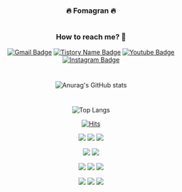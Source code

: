 <div align="center">
 
### 🔥 Fomagran 🔥   

#

### How to reach me? 🤔

[![Gmail Badge](https://img.shields.io/badge/Gmail-D14836?style=for-the-badge&logo=gmail&logoColor=white)](mailto:fomagran6@gmail.com)  [![Tistory Name Badge](https://img.shields.io/badge/Blogger-FF5722?style=for-the-badge&logo=blogger&logoColor=white)](https://fomaios.tistory.com/) [![Youtube Badge](https://img.shields.io/badge/YouTube-FF0000?style=for-the-badge&logo=youtube&logoColor=white)](https://www.youtube.com/channel/UC59AeIeNUcJDoCga8cO5ENw) [![Instagram Badge](https://img.shields.io/badge/Instagram-E4405F?style=for-the-badge&logo=instagram&logoColor=white)](https://www.instagram.com/fomagran)  

#

![Anurag's GitHub stats](https://github-readme-stats.vercel.app/api?username=fomagran&show_icons=true&theme=cobalt)   
 
#

![Top Langs](https://github-readme-stats.vercel.app/api/top-langs/?username=fomagran&layout=compact&theme=tokyonight)
 
 
 [![Hits](https://hits.seeyoufarm.com/api/count/incr/badge.svg?url=https%3A%2F%2Fgithub.com%2Ffomagran&count_bg=%2379C83D&title_bg=%23555555&icon=&icon_color=%23E7E7E7&title=hits&edge_flat=false)](https://hits.seeyoufarm.com)  
  
 <img src="https://img.shields.io/badge/iOS-000000?style=for-the-badge&logo=ios&logoColor=white"/> <img src="https://img.shields.io/badge/swift-F54A2A?style=for-the-badge&logo=swift&logoColor=white"/> <img src="https://img.shields.io/badge/ReactiveX-000000?style=for-the-badge&logo=ReactiveX&logoColor=B7178C"/>
  
 <img src="https://img.shields.io/badge/dart-%230175C2.svg?style=for-the-badge&logo=dart&logoColor=white"/>  <img src="https://img.shields.io/badge/Flutter-%2302569B.svg?style=for-the-badge&logo=Flutter&logoColor=white"/> 
 
 <img src="https://badges.aleen42.com/src/javascript.svg"/>  <img src="https://badges.aleen42.com/src/typescript.svg"/> <img src="https://badges.aleen42.com/src/angular.svg"/>   
 
 <img src="https://img.shields.io/badge/git-%23F05033.svg?style=for-the-badge&logo=git&logoColor=white"/> <img src="https://img.shields.io/badge/firebase-%23039BE5.svg?style=for-the-badge&logo=firebase"/> <img src="https://img.shields.io/badge/Oracle-F80000?style=for-the-badge&logo=oracle&logoColor=white"/>

</details> 
</div>

